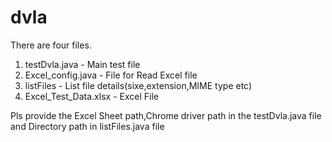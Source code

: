 # dvla

There are four files.
1. testDvla.java - Main test file
2. Excel_config.java  - File for Read Excel file
3. listFiles - List file details(sixe,extension,MIME type etc)
4. Excel_Test_Data.xlsx - Excel File

Pls provide the Excel Sheet path,Chrome driver path in the testDvla.java file and Directory path in listFiles.java file
